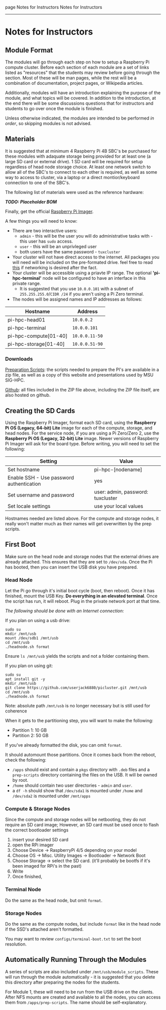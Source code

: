 page
Notes for Instructors
Notes for Instructors

---

# Notes for Instructors

## Module Format

The modules will go through each step on how to setup a Raspberry Pi compute cluster. Before each section of each module are a set of links listed as "resources" that the students may review before going through the section. Most of these will be man pages, while the rest will be a combination of documentation, project pages, or Wikipedia articles.

Additionally, modules will have an introduction explaining the purpose of the module, and what topics will be covered. In addition to the introduction, at the end there will be some discussions questions that for instructors and students to go over once the module is finished.

Unless otherwise indicated, the modules are intended to be performed *in order*, so skipping modules is not advised.

## Materials

It is suggested that at minimum 4 Raspberry Pi 4B SBC's be purchased for these modules with adaquate storage being provided for at least one (a large SD card or external drive). 1 SD card will be required for setup regardless of head node storage choice. At least one network switch to allow all of the SBC's to connect to each other is required, as well as some way to access to cluster, via a laptop or a direct montior/keyboard connection to one of the SBC's.

The following list of materials were used as the reference hardware:

***TODO: Placeholder BOM***

Finally, get the official [Raspberry Pi Imager](https://www.raspberrypi.com/software/).

A few things you will need to know:

- There are two interactive users:
  - `admin` - this will be the user you will do administrative tasks with - this user has `sudo` access.
  - `user` - this will be an unprivleged user
  - both users have the same password - `tuxcluster`
- Your cluster will not have direct access to the internet. All packages you will need will be included on the pre-formated drive. feel free to read [this](modules/internet.md) if networking is desired after the fact.
- Your cluster will be accessible using a priavte IP range. The optional **'pi-hpc-terminal'** node will be configured to have an interface in this private range.
  - It is suggested that you use `10.0.0.101` with a subnet of `255.255.255.0`/`CIDR /24` if you aren't using a Pi Zero terminal.
- The nodes will be assigned names and IP addresses as follows:

| Hostname              | Address        |
| --------------------- | -------------- |
| pi-hpc-head01         | `10.0.0.2`     |
| pi-hpc-terminal       | `10.0.0.101`   |
| pi-hpc-compute[01-40] | `10.0.0.11-50` |
| pi-hpc-storage[01-40] | `10.0.0.51-90` |

### Downloads
[Preparation Scripts](https://j3b.in/pihpc/scripts.zip): the scripts needed to prepare the PI's are available in a zip file, as well as a copy of this website and presentations used by MSU SIG-HPC.

[Github](https://github.com/userjack6880/picluster): all files included in the ZIP file above, including the ZIP file itself, are also hosted on github.

## Creating the SD Cards

Using the Raspberry Pi Imager, format each SD card, using the **Raspberry Pi OS (Legacy, 64-bit) Lite** image for each of the compute, storage, and head nodes. For the service node, if you are using a Pi Zero/Zero 2, use the **Raspberry Pi OS (Legacy, 32-bit) Lite** image. Newer versions of Raspberry Pi Imager will ask for the board type. Before writing, you will need to set the following:

| Setting                                  | Value                             |
| ---------------------------------------- | --------------------------------- |
| Set hostname                             | pi-hpc-\[nodename\]               |
| Enable SSH - Use password authentication | yes                               |
| Set username and password                | user: admin, password: tuxcluster |
| Set locale settings                      | use your local values             |

Hostnames needed are listed above. For the compute and storage nodes, it really won't matter much as their names will get overwritten by the prep scripts.

## First Boot

Make sure on the head node and storage nodes that the external drives are already attached. This ensures that they are set to `/dev/sda`. Once the Pi has booted, then you can insert the USB disk you have prepared.

### Head Node

Let the Pi go through it's initial boot cycle (boot, then reboot). Once it has finished, mount the USB Key. **Do everything in an elevated terminal**. Once the script has run, it will reboot. Plug in the private network port at that time.

*The following should be done with an Internet connection:*

If you plan on using a usb drive:
```
sudo su
mkdir /mnt/usb
mount /dev/sdb1 /mnt/usb
cd /mnt/usb
./headnode.sh format
```

Ensure `ls /mnt/usb` yields the scripts and not a folder containing them.

If you plan on using git:
```
sudo su
apt install git -y
mkdir /mnt/usb
git clone https://github.com/userjack6880/picluster.git /mnt/usb
cd /mnt/usb
./headnode.sh format
```

Note: absolute path `/mnt/usb` is no longer necessary but is still used for coherence

When it gets to the partitioning step, you will want to make the following:

- Partition 1: 10 GB
- Partition 2: 50 GB

If you've already formatted the disk, you can omit `format`.

It should automount those partitions. Once it comes back from the reboot, check the following:

- `/apps` should exist and contain a `pkgs` directory with `.deb` files and a `prep-scripts` directory containing the files on the USB. It will be owned by root.
- `/home` should contain two user directories - `admin` and `user`.
- a `df -h` should show that `/dev/sda1` is mounted under `/home` and `/dev/sda2` is mounted under `/mnt/apps`

### Compute & Storage Nodes

Since the compute and storage nodes will be netbooting, they do not require an SD card image; However, an SD card must be used once to flash the correct bootloader settings
1. insert your desired SD card
2. open the RPi imager
3. Choose Device  -> RaspberryPi 4/5 depending on your model
4. Choose OS      -> Misc. Utility Images -> Bootloader -> Network Boot  
5. Choose Storage -> select the SD card. (it'll probably be bootfs if it's been imaged for RPi's in the past)
6. Write
7. Once finished, 

### Terminal Node

Do the same as the head node, but omit `format`.

### Storage Nodes

Do the same as the compute nodes, but include `format` like in the head node if the SSD's attached aren't formatted.

You may want to review `configs/terminal-boot.txt` to set the boot resolution.

## Automatically Running Through the Modules

A series of scripts are also included under `/mnt/usb/module_scripts`. These will run through the module automatically - it is suggested that you delete this directory after preparing the nodes for the students.

For Module 1, these will need to be run from the USB drive on the clients. After NFS mounts are created and available to all the nodes, you can access them from `/apps/prep-scripts`. The name should be self-explanatory.
